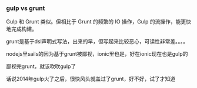 ### gulp vs grunt

Gulp 和 Grunt 类似。但相比于 Grunt 的频繁的 IO 操作，Gulp 的流操作，能更快地完成构建。

grunt是基于dsl声明式写法，出来的早，但写起来比较恶心，可读性非常差。。。。

nodejs里sails的因为基于grunt被鄙视，ionic里也是，好在ionic现在也是gulp的

鄙视完grunt，就该吹吹gulp了

话说2014年gulp火了之后，很快风头就盖过了grunt，好不好，试了才知道